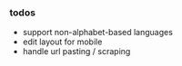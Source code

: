 ### todos
- support non-alphabet-based languages
- edit layout for mobile
- handle url pasting / scraping
